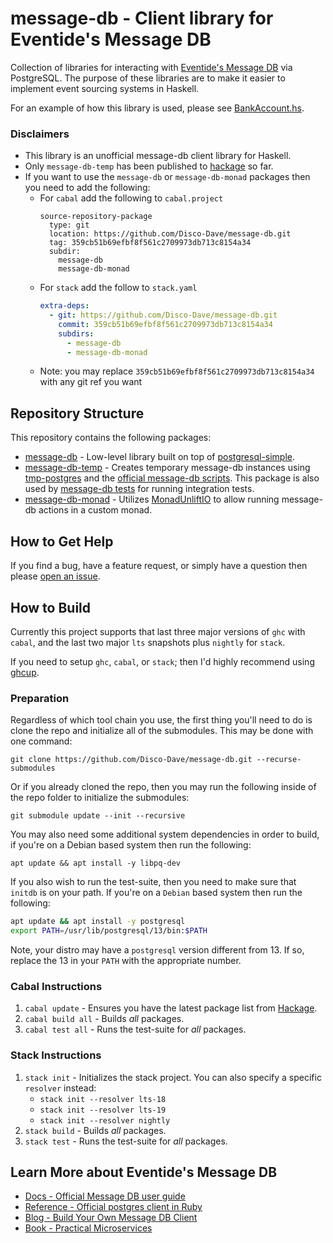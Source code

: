 # message-db - Client library for Eventide's Message DB

Collection of libraries for interacting with [Eventide's Message DB](http://docs.eventide-project.org/user-guide/message-db/) via PostgreSQL. 
The purpose of these libraries are to make it easier to implement event sourcing 
systems in Haskell.

For an example of how this library is used, please see [BankAccount.hs](./message-db/test/Examples/BankAccount.hs).

### Disclaimers
- This library is an unofficial message-db client library for Haskell.
- Only `message-db-temp` has been published to [hackage](https://hackage.haskell.org/package/message-db-temp) so far.
- If you want to use the `message-db` or `message-db-monad` packages then you need to add the following:
    - For `cabal` add the following to `cabal.project`
      ```cabal
      source-repository-package
        type: git
        location: https://github.com/Disco-Dave/message-db.git
        tag: 359cb51b69efbf8f561c2709973db713c8154a34
        subdir: 
          message-db
          message-db-monad
      ```
    - For `stack` add the follow to `stack.yaml`
      ```yaml
      extra-deps:
        - git: https://github.com/Disco-Dave/message-db.git
          commit: 359cb51b69efbf8f561c2709973db713c8154a34
          subdirs: 
            - message-db
            - message-db-monad
      ```
    - Note: you may replace `359cb51b69efbf8f561c2709973db713c8154a34` with any git ref you want

## Repository Structure

This repository contains the following packages:
- [message-db](./message-db) - Low-level library built on top of [postgresql-simple](https://hackage.haskell.org/package/postgresql-simple).
- [message-db-temp](./message-db-temp) - Creates temporary message-db instances using [tmp-postgres](https://hackage.haskell.org/package/tmp-postgres) and the [official message-db scripts](https://github.com/message-db/message-db). This package is also used by [message-db tests](./message-db/test/) for running integration tests.
- [message-db-monad](./message-db-monad) - Utilizes [MonadUnliftIO](https://hackage.haskell.org/package/unliftio-core-0.2.0.1/docs/Control-Monad-IO-Unlift.html#t:MonadUnliftIO) to allow running message-db actions in a custom monad.

## How to Get Help

If you find a bug, have a feature request, or simply have a question then please [open an issue](https://github.com/Disco-Dave/message-db/issues/new).

## How to Build

Currently this project supports that last three major versions of `ghc` with `cabal`, and the last two major `lts` snapshots plus `nightly` for `stack`.

If you need to setup `ghc`, `cabal`, or `stack`; then I'd highly recommend using [ghcup](https://www.haskell.org/ghcup/).

### Preparation

Regardless of which tool chain you use, the first thing you'll need to do is clone the repo and initialize all of the submodules. This may be done with one command:

`git clone https://github.com/Disco-Dave/message-db.git --recurse-submodules`

Or if you already cloned the repo, then you may run the following inside of the repo folder to initialize the submodules:

`git submodule update --init --recursive`

You may also need some additional system dependencies in order to build, if you're on a Debian based system then run the following:

`apt update && apt install -y libpq-dev`

If you also wish to run the test-suite, then you need to make sure that `initdb` is on your path. If you're on a `Debian` based system then run the following:

```bash
apt update && apt install -y postgresql
export PATH=/usr/lib/postgresql/13/bin:$PATH
```

Note, your distro may have a `postgresql` version different from 13. If so, replace the 13 in your `PATH` with the appropriate number.

### Cabal Instructions

1. `cabal update` - Ensures you have the latest package list from [Hackage](https://hackage.haskell.org/).
2. `cabal build all` - Builds _all_ packages.
3. `cabal test all` - Runs the test-suite for _all_ packages.

### Stack Instructions
1. `stack init` - Initializes the stack project. You can also specify a specific `resolver` instead:
    - `stack init --resolver lts-18`
    - `stack init --resolver lts-19`
    - `stack init --resolver nightly`
2. `stack build` - Builds _all_ packages.
3. `stack test` - Runs the test-suite for _all_ packages.

## Learn More about Eventide's Message DB

- [Docs - Official Message DB user guide](http://docs.eventide-project.org/user-guide/message-db)
- [Reference - Official postgres client in Ruby](https://github.com/eventide-project/message-store-postgres)
- [Blog - Build Your Own Message DB Client](https://blog.eventide-project.org/articles/build-your-own-message-db-client/)
- [Book - Practical Microservices](https://pragprog.com/titles/egmicro/practical-microservices/)
